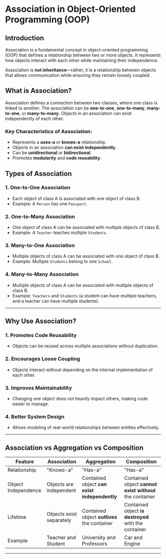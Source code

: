 # Association in Object-Oriented Programming (OOP)

## Introduction

Association is a fundamental concept in object-oriented programming (OOP) that defines a relationship between two or more objects. It represents how objects interact with each other while maintaining their independence.

Association is **not inheritance**—rather, it is a relationship between objects that allows communication while ensuring they remain loosely coupled.

## What is Association?

Association defines a connection between two classes, where one class is linked to another. The association can be **one-to-one**, **one-to-many**, **many-to-one**, or **many-to-many**. Objects in an association can exist independently of each other.

### Key Characteristics of Association:
- Represents a **uses-a** or **knows-a** relationship.
- Objects in an association **can exist independently**.
- Can be **unidirectional** or **bidirectional**.
- Promotes **modularity** and **code reusability**.

## Types of Association

### 1. **One-to-One Association**
   - Each object of class A is associated with one object of class B.
   - Example: A `Person` has one `Passport`.

### 2. **One-to-Many Association**
   - One object of class A can be associated with multiple objects of class B.
   - Example: A `Teacher` teaches multiple `Students`.

### 3. **Many-to-One Association**
   - Multiple objects of class A can be associated with one object of class B.
   - Example: Multiple `Students` belong to one `School`.

### 4. **Many-to-Many Association**
   - Multiple objects of class A can be associated with multiple objects of class B.
   - Example: `Teachers` and `Students` (a student can have multiple teachers, and a teacher can have multiple students).

---

## Why Use Association?

### 1. **Promotes Code Reusability**
   - Objects can be reused across multiple associations without duplication.

### 2. **Encourages Loose Coupling**
   - Objects interact without depending on the internal implementation of each other.

### 3. **Improves Maintainability**
   - Changing one object does not heavily impact others, making code easier to manage.

### 4. **Better System Design**
   - Allows modeling of real-world relationships between entities effectively.

---


## Association vs Aggregation vs Composition

| Feature       | Association | Aggregation | Composition |
|--------------|------------|------------|------------|
| Relationship | "Knows-a"  | "Has-a"    | "Has-a"    |
| Object Independence | Objects are independent | Contained object **can exist independently** | Contained object **cannot exist without** the container |
| Lifetime | Objects exist separately | Contained object **outlives** the container | Contained object **is destroyed** with the container |
| Example | Teacher and Student | University and Professors | Car and Engine |

---
